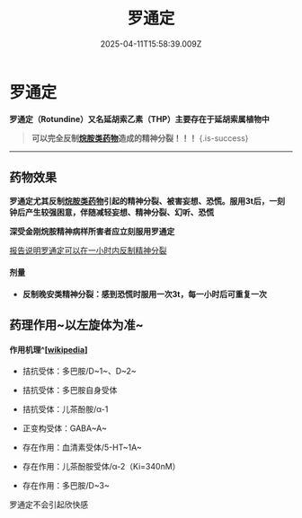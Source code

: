 ﻿---
title: 罗通定
description: 
published: true
date: 2025-04-11T15:58:39.009Z
tags: 
editor: markdown
dateCreated: 2025-04-12T10:05:12.112Z
---

# 罗通定
**罗通定（Rotundine）又名延胡索乙素（THP）主要存在于延胡索属植物中**
> **可以完全反制[烷胺类药物](/drug/烷胺类药物)造成的精神分裂！！！**
{.is-success}

---

## 药物效果

**罗通定尤其反制[烷胺类药物](/drug/烷胺类药物)引起的精神分裂、被害妄想、恐慌。服用3t后，一刻钟后产生较强困意，伴随减轻妄想、精神分裂、幻听、恐慌**

**深受金刚烷胺精神病样所害者应立刻服用罗通定**

[报告说明罗通定可以在一小时内反制精神分裂](/drug/罗通定)

#### 剂量
- **反制晚安类精神分裂：感到恐慌时服用一次3t，每一小时后可重复一次**

## 药理作用~以左旋体为准~
#### 作用机理^[[wikipedia](https://en.wikipedia.org/wiki/Tetrahydropalmatine)]
- 拮抗受体：多巴胺/D~1~、D~2~
- 拮抗受体：多巴胺自身受体 
- 拮抗受体：儿茶酚胺/α-1
- 正变构受体：GABA~A~

- 存在作用：血清素受体/5-HT~1A~
- 存在作用：儿茶酚胺受体/α-2（Ki=340nM）
- 存在作用：多巴胺/D~3~

罗通定不会引起欣快感

